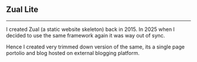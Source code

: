## Zual Lite

----

I created Zual (a static website skeleton) back in 2015. In 2025 when I decided to use the same framework again it was way out of sync.

Hence I created very trimmed down version of the same, its a single page portolio and blog hosted on external blogging platform.